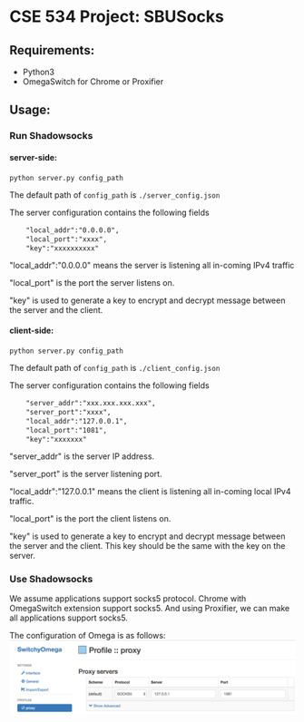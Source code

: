 # CSE 534 Project: SBUSocks
## Requirements:
- Python3
- OmegaSwitch for Chrome or Proxifier

## Usage:
### Run Shadowsocks 
#### server-side:
```
python server.py config_path
```
The default path of ```config_path``` is ```./server_config.json```

The server configuration contains the following fields
```
    "local_addr":"0.0.0.0",
    "local_port":"xxxx",
    "key":"xxxxxxxxxx"
```
"local_addr":"0.0.0.0" means the server is listening all in-coming IPv4 traffic

"local_port" is the port the server listens on.

"key" is used to generate a key to encrypt and decrypt message between the server and the client.

#### client-side:
```
python server.py config_path
```
The default path of ```config_path``` is ```./client_config.json```

The server configuration contains the following fields
```
    "server_addr":"xxx.xxx.xxx.xxx",
    "server_port":"xxxx",
    "local_addr":"127.0.0.1",
    "local_port":"1081",
    "key":"xxxxxxx"
```
"server_addr" is the server IP address.

"server_port" is the server listening port.

"local_addr":"127.0.0.1" means the client is listening all in-coming local IPv4 traffic.

"local_port" is the port the client listens on.

"key" is used to generate a key to encrypt and decrypt message between the server and the client. This key should be the same with the key on the server.


### Use Shadowsocks
We assume applications support socks5 protocol. Chrome with OmegaSwitch extension support socks5. And using Proxifier, we can make all applications support socks5.

The configuration of Omega is as follows:
![snapshot](omega.png)


